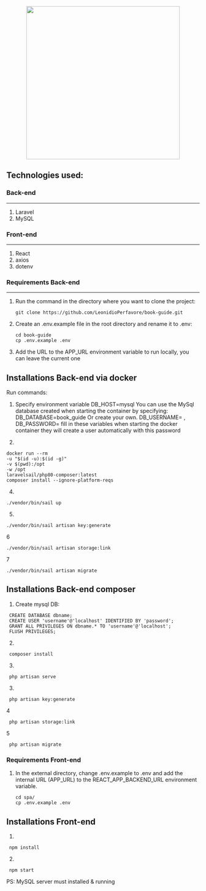 <p align="center"><a href="https://laravel.com" target="_blank"><img src="https://raw.githubusercontent.com/laravel/art/master/logo-lockup/5%20SVG/2%20CMYK/1%20Full%20Color/laravel-logolockup-cmyk-red.svg" width="400"></a></p>

## Technologies used:
### Back-end
____

1. Laravel
2. MySQL

### Front-end
____
1. React
2. axios
3. dotenv

### Requirements Back-end
____
1. Run the command in the directory where you want to clone the project:
   ```
   git clone https://github.com/LeonidioPerfavore/book-guide.git 
   ```

2. Create an .env.example file in the root directory and rename it to .env:
   ```
   cd book-guide
   cp .env.example .env
   ```
3. Add the URL to the APP_URL environment variable to run locally, you can leave the current one


## Installations Back-end via docker
Run commands:
1. Specify environment variable DB_HOST=mysql
   You can use the MySql database created when starting the container by specifying: DB_DATABASE=book_guide
   Or create your own.
   DB_USERNAME= ,
   DB_PASSWORD= fill in these variables when starting the docker container they will create a user automatically with this password

3.
```
docker run --rm
-u "$(id -u):$(id -g)"
-v $(pwd):/opt
-w /opt
laravelsail/php80-composer:latest
composer install --ignore-platform-reqs
```

4.
```
./vendor/bin/sail up
```
5.
```
./vendor/bin/sail artisan key:generate
```
6
```
./vendor/bin/sail artisan storage:link
```
7
```
./vendor/bin/sail artisan migrate
```

## Installations Back-end composer
1. Create mysql DB:
  ```
   CREATE DATABASE dbname;
   CREATE USER 'username'@'localhost' IDENTIFIED BY 'password';
   GRANT ALL PRIVILEGES ON dbname.* TO 'username'@'localhost';
   FLUSH PRIVILEGES;
  ```
2.
  ```
   composer install
  ```
3.
  ```
   php artisan serve
  ```
3.
  ```
   php artisan key:generate
  ```
4
  ```
   php artisan storage:link
  ```
5
  ```
   php artisan migrate
  ```

### Requirements Front-end
1. In the external directory, change .env.example to .env and add the internal URL (APP_URL) to the REACT_APP_BACKEND_URL environment variable.
   ```
   cd spa/
   cp .env.example .env
   ```

## Installations Front-end

1. 
  ```
   npm install
  ```
2.
  ```
   npm start
  ```

PS: MySQL server must installed & running


